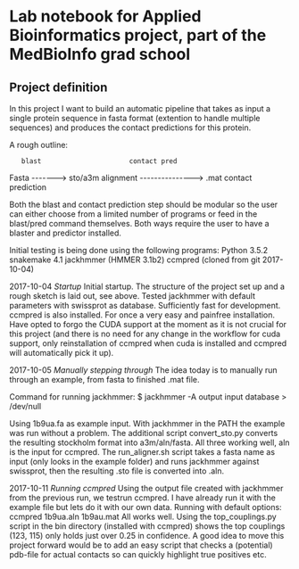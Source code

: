 # Lab notebook for Applied Bioinformatics project, part of the MedBioInfo grad school

## Project definition
In this project I want to build an automatic pipeline that takes as input a single
protein sequence in fasta format (extention to handle multiple sequences) and 
produces the contact predictions for this protein.

A rough outline:

       blast                      contact pred
Fasta -------> sto/a3m alignment ---------------> .mat contact prediction

Both the blast and contact prediction step should be modular so the user
can either choose from a limited number of programs or feed in the blast/pred 
command themselves. Both ways require the user to have a blaster and predictor
installed.

Initial testing is being done using the following programs:
  Python 3.5.2
  snakemake 4.1
  jackhmmer (HMMER 3.1b2)
  ccmpred (cloned from git 2017-10-04)


2017-10-04 *Startup*
  Initial startup. The structure of the project set up and a rough sketch is
  laid out, see above. Tested jackhmmer with default parameters with swissprot
  as database. Sufficiently fast for development. ccmpred is also installed. 
  For once a very easy and painfree installation. Have opted to forgo the CUDA
  support at the moment as it is not crucial for this project (and there is no
  need for any change in the workflow for cuda support, only reinstallation
  of ccmpred when cuda is installed and ccmpred will automatically pick it up).

2017-10-05 *Manually stepping through*
  The idea today is to manually run through an example, from fasta to finished
  .mat file. 
  
  Command for running jackhmmer:
  $ jackhmmer -A output input database > /dev/null

  Using 1b9ua.fa as example input. With jackhmmer in the PATH the example was run without a problem. The additional
  script convert\_sto.py converts the resulting stockholm format into a3m/aln/fasta. All three working well, aln is the
  input for ccmpred.  The run\_aligner.sh script takes a fasta name as input (only looks in the example folder) and runs
  jackhmmer against swissprot, then the resulting .sto file is converted into .aln.

2017-10-11 *Running ccmpred*
  Using the output file created with jackhmmer from the previous run, we testrun ccmpred. I have already run it with the
  example file but lets do it with our own data.
  Running with default options:
  ccmpred 1b9ua.aln 1b9au.mat
  All works well. Using the top_couplings.py script in the bin directory (installed with ccmpred) shows the top
  couplings (123, 115) only holds just over 0.25 in confidence. A good idea to move this project forward would be to add
  an easy script that checks a (potential) pdb-file for actual contacts so can quickly highlight true positives etc.

